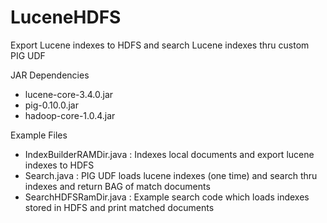 LuceneHDFS
==========

Export Lucene indexes to HDFS and search Lucene indexes thru custom PIG UDF 

JAR Dependencies

- lucene-core-3.4.0.jar
- pig-0.10.0.jar
- hadoop-core-1.0.4.jar

Example Files

- IndexBuilderRAMDir.java : Indexes local documents and export lucene indexes to HDFS 
- Search.java : PIG UDF loads lucene indexes (one time) and search thru indexes and return BAG of match documents 
- SearchHDFSRamDir.java : Example search code which loads indexes stored in HDFS and print matched documents 
